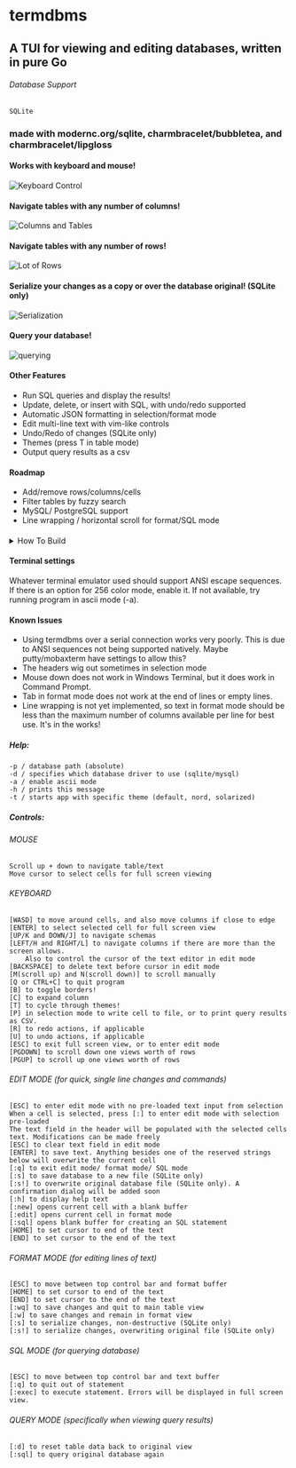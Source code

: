 # termdbms

## A TUI for viewing and editing databases, written in pure Go

###### Database Support
    SQLite

### made with modernc.org/sqlite, charmbracelet/bubbletea, and charmbracelet/lipgloss

#### Works with keyboard and mouse!

![Keyboard Control](https://i.imgur.com/vmK0DVn.gif)

#### Navigate tables with any number of columns!

![Columns and Tables](https://i.imgur.com/EqZRPqO.gif)

#### Navigate tables with any number of rows!

![Lot of Rows](https://i.imgur.com/yo7DMaa.gif)

#### Serialize your changes as a copy or over the database original! (SQLite only)

![Serialization](https://i.imgur.com/GhMcnid.gif)

#### Query your database!

![querying](https://i.imgur.com/9FB3ETs.gif)

#### Other Features

- Run SQL queries and display the results!
- Update, delete, or insert with SQL, with undo/redo supported
- Automatic JSON formatting in selection/format mode
- Edit multi-line text with vim-like controls
- Undo/Redo of changes (SQLite only)
- Themes (press T in table mode)
- Output query results as a csv

#### Roadmap

- Add/remove rows/columns/cells
- Filter tables by fuzzy search
- MySQL/ PostgreSQL support
- Line wrapping / horizontal scroll for format/SQL mode

#### 
<details>
    <summary>How To Build</summary>

##### Linux

    GOOS=linux GOARCH=amd64/386 go build

##### ARM (runs kind of slow depending on the specs of the system)

    GOOS=linux GOARCH=arm GOARM=7 go build

##### Windows

    GOOS=windows GOARCH=amd64/386 go build

##### OSX

    GOOS=darwin GOARCH=amd64 go build

</details>

#### Terminal settings
Whatever terminal emulator used should support ANSI escape sequences. If there is an option for 256 color mode, enable it. If not available, try running program in ascii mode (-a).

#### Known Issues
 - Using termdbms over a serial connection works very poorly. This is due to ANSI sequences not being supported natively. Maybe putty/mobaxterm have settings to allow this?
 - The headers wig out sometimes in selection mode
 - Mouse down does not work in Windows Terminal, but it does work in Command Prompt.
 - Tab in format mode does not work at the end of lines or empty lines.
 - Line wrapping is not yet implemented, so text in format mode should be less than the maximum number of columns available per line for best use. It's in the works!

##### Help:
    -p / database path (absolute)
    -d / specifies which database driver to use (sqlite/mysql)
    -a / enable ascii mode
    -h / prints this message
    -t / starts app with specific theme (default, nord, solarized)
##### Controls:
###### MOUSE
	Scroll up + down to navigate table/text
	Move cursor to select cells for full screen viewing
###### KEYBOARD
	[WASD] to move around cells, and also move columns if close to edge
	[ENTER] to select selected cell for full screen view
	[UP/K and DOWN/J] to navigate schemas
    [LEFT/H and RIGHT/L] to navigate columns if there are more than the screen allows.
        Also to control the cursor of the text editor in edit mode
    [BACKSPACE] to delete text before cursor in edit mode
    [M(scroll up) and N(scroll down)] to scroll manually
	[Q or CTRL+C] to quit program
    [B] to toggle borders!
    [C] to expand column
	[T] to cycle through themes!
    [P] in selection mode to write cell to file, or to print query results as CSV.
    [R] to redo actions, if applicable
    [U] to undo actions, if applicable
	[ESC] to exit full screen view, or to enter edit mode
    [PGDOWN] to scroll down one views worth of rows
    [PGUP] to scroll up one views worth of rows
###### EDIT MODE (for quick, single line changes and commands)
    [ESC] to enter edit mode with no pre-loaded text input from selection
    When a cell is selected, press [:] to enter edit mode with selection pre-loaded
    The text field in the header will be populated with the selected cells text. Modifications can be made freely
    [ESC] to clear text field in edit mode
    [ENTER] to save text. Anything besides one of the reserved strings below will overwrite the current cell
    [:q] to exit edit mode/ format mode/ SQL mode
    [:s] to save database to a new file (SQLite only)
    [:s!] to overwrite original database file (SQLite only). A confirmation dialog will be added soon
    [:h] to display help text
    [:new] opens current cell with a blank buffer
    [:edit] opens current cell in format mode
    [:sql] opens blank buffer for creating an SQL statement
    [HOME] to set cursor to end of the text
    [END] to set cursor to the end of the text
###### FORMAT MODE (for editing lines of text)
    [ESC] to move between top control bar and format buffer
    [HOME] to set cursor to end of the text
    [END] to set cursor to the end of the text
    [:wq] to save changes and quit to main table view
    [:w] to save changes and remain in format view
    [:s] to serialize changes, non-destructive (SQLite only)
    [:s!] to serialize changes, overwriting original file (SQLite only)
###### SQL MODE (for querying database)
    [ESC] to move between top control bar and text buffer
    [:q] to quit out of statement
    [:exec] to execute statement. Errors will be displayed in full screen view.
###### QUERY MODE (specifically when viewing query results)
    [:d] to reset table data back to original view
    [:sql] to query original database again